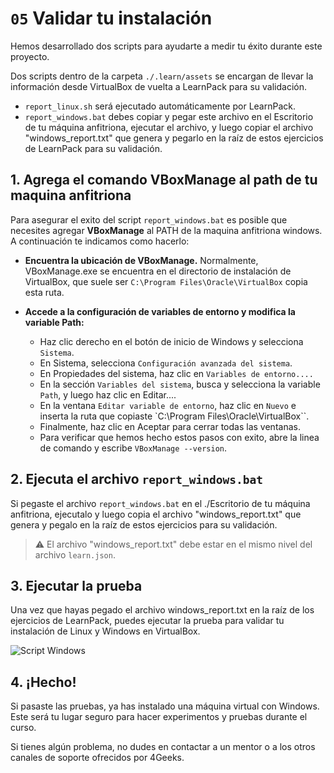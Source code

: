 # `05` Validar tu instalación

Hemos desarrollado dos scripts para ayudarte a medir tu éxito durante este proyecto.

Dos scripts dentro de la carpeta `./.learn/assets` se encargan de llevar la información desde VirtualBox de vuelta a LearnPack para su validación.

- `report_linux.sh` será ejecutado automáticamente por LearnPack.
- `report_windows.bat` debes copiar y pegar este archivo en el Escritorio de tu máquina anfitriona, ejecutar el archivo, y luego copiar el archivo "windows_report.txt" que genera y pegarlo en la raíz de estos ejercicios de LearnPack para su validación.

## 1. Agrega el comando VBoxManage al path de tu maquina anfitriona

Para asegurar el exito del script `report_windows.bat` es posible que necesites agregar **VBoxManage** al PATH de la maquina anfitriona windows. A continuación te indicamos como hacerlo:


- **Encuentra la ubicación de VBoxManage.** Normalmente, VBoxManage.exe se encuentra en el directorio de instalación de VirtualBox, que suele ser `C:\Program Files\Oracle\VirtualBox` copia esta ruta.

- **Accede a la configuración de variables de entorno y modifica la variable Path:**

    * Haz clic derecho en el botón de inicio de Windows y selecciona `Sistema`.
    * En Sistema, selecciona `Configuración avanzada del sistema`.
    * En Propiedades del sistema, haz clic en `Variables de entorno....`
    * En la sección `Variables del sistema`, busca y selecciona la variable `Path`, y luego haz clic en Editar....
    * En la ventana `Editar variable de entorno`, haz clic en `Nuevo` e inserta la ruta que copiaste `C:\Program Files\Oracle\VirtualBox``.
    * Finalmente, haz clic en Aceptar para cerrar todas las ventanas.
    * Para verificar que hemos hecho estos pasos con exito, abre la linea de comando  y escribe `VBoxManage --version`.

## 2. Ejecuta el archivo `report_windows.bat`

Si pegaste el archivo `report_windows.bat` en el ./Escritorio de tu máquina anfitriona, ejecutalo y luego copia el archivo "windows_report.txt" que genera y pegalo en la raíz de estos ejercicios para su validación. 

> ⚠ El archivo "windows_report.txt" debe estar en el mismo nivel del archivo `learn.json`.


## 3. Ejecutar la prueba

Una vez que hayas pegado el archivo windows_report.txt en la raíz de los ejercicios de LearnPack, puedes ejecutar la prueba para validar tu instalación de Linux y Windows en VirtualBox.

![Script Windows](https://raw.githubusercontent.com/breatheco-de/networks-on-virtualbox/master/.learn/assets/script-test.png)

## 4. ¡Hecho!

Si pasaste las pruebas, ya has instalado una máquina virtual con Windows. Este será tu lugar seguro para hacer experimentos y pruebas durante el curso.

Si tienes algún problema, no dudes en contactar a un mentor o a los otros canales de soporte ofrecidos por 4Geeks.
